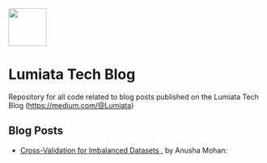 <a href="https://www.lumiata.com/">
  <img src="https://www.lumiata.com/uploads/1/2/0/3/120334362/lum-logo-element-blue-med-cropped_2_orig.png" width="75" height="75"/> 
</a>

# Lumiata Tech Blog
Repository for all code related to blog posts published on the Lumiata Tech Blog (https://medium.com/@Lumiata)

## Blog Posts
- <a href="https://medium.com/lumiata/cross-validation-for-imbalanced-datasets-9d203ba47e8"> Cross-Validation for Imbalanced Datasets </a>, by Anusha Mohan: 
